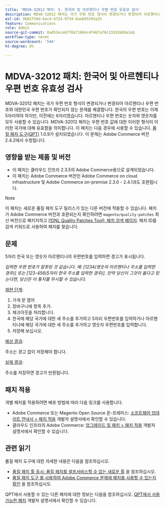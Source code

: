 ```yaml
---
title: 'MDVA-32012 패치: S. 한국어 및 아르헨티나 우편 번호 유효성 검사'
description: MDVA-32012 패치는 국가 우편 번호 형식이 변경되거나 변경되어 아르헨티나 우편 번호와 대한민국 우편 번호가 확인되지 않는 문제를 해결합니다. 한국의 우편 번호는 이제 5자리여야 하지만, 이전에는 6자리였습니다. 아르헨티나 우편 번호는 숫자와 영숫자를 모두 사용할 수 있습니다. MDVA-32012 패치는 우편 번호 값에 대한 이러한 형식이 이러한 국가에 대해 유효함을 의미합니다. 이 패치는 [Quality Patches Tool (QPT)](/help/announcements/adobe-commerce-announcements/magento-quality-patches-released-new-tool-to-self-serve-quality-patches.md) 1.0.9가 설치된 경우 사용할 수 있습니다. 이 문제는 Adobe Commerce 버전 2.4.2에서 수정됩니다.
exl-id: 9602f50d-6acd-4724-9734-6aeb65393a25
feature: Communications
role: Admin
source-git-commit: 0ad52eceb776b71604c4f467a70c13191bb9a1eb
workflow-type: tm+mt
source-wordcount: '544'
ht-degree: 0%

---
```


# MDVA-32012 패치: 한국어 및 아르헨티나 우편 번호 유효성 검사

MDVA-32012 패치는 국가 우편 번호 형식이 변경되거나 변경되어 아르헨티나 우편 번호와 대한민국 우편 번호가 확인되지 않는 문제를 해결합니다. 한국의 우편 번호는 이제 5자리여야 하지만, 이전에는 6자리였습니다. 아르헨티나 우편 번호는 숫자와 영숫자를 모두 사용할 수 있습니다. MDVA-32012 패치는 우편 번호 값에 대한 이러한 형식이 이러한 국가에 대해 유효함을 의미합니다. 이 패치는 다음 경우에 사용할 수 있습니다. [품질 패치 도구(QPT)](/help/announcements/adobe-commerce-announcements/magento-quality-patches-released-new-tool-to-self-serve-quality-patches.md) 1.0.9가 설치되었습니다. 이 문제는 Adobe Commerce 버전 2.4.2에서 수정됩니다.

## 영향을 받는 제품 및 버전

* 이 패치는 클라우드 인프라 2.3.5의 Adobe Commerce용으로 설계되었습니다.
* 이 패치는 Adobe Commerce 버전인 Adobe Commerce on cloud infrastructure 및 Adobe Commerce on-premise 2.3.0 - 2.4.1과도 호환됩니다.

>[!NOTE]
>
>이 패치는 새로운 품질 패치 도구 릴리스가 있는 다른 버전에 적용할 수 있습니다. 패치가 Adobe Commerce 버전과 호환되는지 확인하려면 `magento/quality-patches` 최신 버전으로 패키지하고 [[!DNL Quality Patches Tool]: 패치 검색 페이지](https://devdocs.magento.com/quality-patches/tool.html#patch-grid). 패치 ID를 검색 키워드로 사용하여 패치를 찾습니다.

## 문제

5자리 한국 또는 영숫자 아르헨티나의 우편번호를 입력하면 경고가 표시됩니다.

*입력한 우편 번호가 잘못된 것 같습니다. 예: [1234(영숫자 아르헨티나 주소를 입력한 경우)] 또는 [123-456(5자리 한국 주소를 입력한 경우)]. 만약 당신이 그것이 옳다고 믿는다면, 당신은 이 통지를 무시할 수 있습니다.*

<u>재현 단계</u>:

1. 가게 문 열어
1. 장바구니에 항목 추가.
1. 체크아웃을 처리합니다.
1. 한국에 해당 국가에 대한 새 주소를 추가하고 5자리 우편번호를 입력하거나 아르헨티나에 해당 국가에 대한 새 주소를 추가하고 영숫자 우편번호를 입력합니다.
1. 저장해 보십시오.

<u>예상 결과</u>:

주소는 경고 없이 저장해야 합니다.

<u>실제 결과</u>:

주소를 저장하면 경고가 반환됩니다.

## 패치 적용

개별 패치를 적용하려면 배포 방법에 따라 다음 링크를 사용합니다.

* Adobe Commerce 또는 Magento Open Source 온-프레미스: [소프트웨어 업데이트 안내서 > 패치 적용](https://devdocs.magento.com/guides/v2.4/comp-mgr/patching/mqp.html) 개발자 설명서에서 확인할 수 있습니다.
* 클라우드 인프라의 Adobe Commerce: [업그레이드 및 패치 > 패치 적용](https://devdocs.magento.com/cloud/project/project-patch.html) 개발자 설명서에서 확인할 수 있습니다.

## 관련 읽기

품질 패치 도구에 대한 자세한 내용은 다음을 참조하십시오.

* [품질 패치 툴 출시: 품질 패치를 셀프서비스할 수 있는 새로운 툴](/help/announcements/adobe-commerce-announcements/magento-quality-patches-released-new-tool-to-self-serve-quality-patches.md) 을 참조하십시오.
* [품질 패치 도구 를 사용하여 Adobe Commerce 문제에 패치를 사용할 수 있는지 확인](/help/support-tools/patches-available-in-qpt-tool/check-patch-for-magento-issue-with-magento-quality-patches.md) 을 참조하십시오.

QPT에서 사용할 수 있는 다른 패치에 대한 정보는 다음을 참조하십시오. [QPT에서 사용 가능한 패치](https://devdocs.magento.com/quality-patches/tool.html#patch-grid) 개발자 설명서에서 확인할 수 있습니다.
